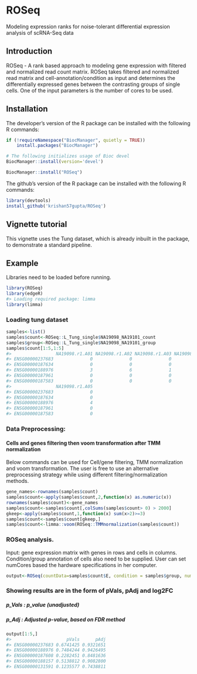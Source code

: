 
<!-- README.md is generated from README.Rmd. Please edit that file -->

# ROSeq

Modeling expression ranks for noise-tolerant differential expression
analysis of scRNA-Seq data

## Introduction

ROSeq - A rank based approach to modeling gene expression with filtered
and normalized read count matrix. ROSeq takes filtered and normalized
read matrix and cell-annotation/condition as input and determines the
differentially expressed genes between the contrasting groups of single
cells. One of the input parameters is the number of cores to be used.

## Installation

The developer’s version of the R package can be installed with the
following R commands:

``` r
if (!requireNamespace("BiocManager", quietly = TRUE))
    install.packages("BiocManager")

# The following initializes usage of Bioc devel
BiocManager::install(version='devel')

BiocManager::install("ROSeq")
```

The github’s version of the R package can be installed with the
following R commands:

``` r
library(devtools)
install_github('krishan57gupta/ROSeq')
```

## Vignette tutorial

This vignette uses the Tung dataset, which is already inbuilt in the
package, to demonstrate a standard pipeline.

## Example

Libraries need to be loaded before running.

``` r
library(ROSeq)
library(edgeR)
#> Loading required package: limma
library(limma)
```

### Loading tung dataset

``` r
samples<-list()
samples$count<-ROSeq::L_Tung_single$NA19098_NA19101_count
samples$group<-ROSeq::L_Tung_single$NA19098_NA19101_group
samples$count[1:5,1:5]
#>                 NA19098.r1.A01 NA19098.r1.A02 NA19098.r1.A03 NA19098.r1.A04
#> ENSG00000237683              0              0              0              1
#> ENSG00000187634              0              0              0              0
#> ENSG00000188976              3              6              1              3
#> ENSG00000187961              0              0              0              0
#> ENSG00000187583              0              0              0              0
#>                 NA19098.r1.A05
#> ENSG00000237683              0
#> ENSG00000187634              0
#> ENSG00000188976              4
#> ENSG00000187961              0
#> ENSG00000187583              0
```

### Data Preprocessing:

#### Cells and genes filtering then voom transformation after TMM normalization

Below commands can be used for Cell/gene filtering, TMM normalization
and voom transformation. The user is free to use an alternative
preprocessing strategy while using different filtering/normalization
methods.

``` r
gene_names<-rownames(samples$count)
samples$count<-apply(samples$count,2,function(x) as.numeric(x))
rownames(samples$count)<-gene_names
samples$count<-samples$count[,colSums(samples$count> 0) > 2000]
gkeep<-apply(samples$count,1,function(x) sum(x>2)>=3)
samples$count<-samples$count[gkeep,]
samples$count<-limma::voom(ROSeq::TMMnormalization(samples$count))
```

### ROSeq analysis.

Input: gene expression matrix with genes in rows and cells in columns.
Condition/group annotation of cells also need to be supplied. User can
set numCores based the hardware specifications in her
computer.

``` r
output<-ROSeq(countData=samples$count$E, condition = samples$group, numCores=1)
```

### Showing results are in the form of pVals, pAdj and log2FC

##### p\_Vals : p\_value (unadjusted)

##### p\_Adj : Adjusted p-value, based on FDR method

``` r
output[1:5,]
#>                     pVals      pAdj
#> ENSG00000237683 0.6741425 0.9321651
#> ENSG00000188976 0.7484244 0.9426495
#> ENSG00000187608 0.2282451 0.8481636
#> ENSG00000188157 0.5138812 0.9082800
#> ENSG00000131591 0.1235577 0.7438811
```
